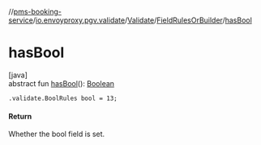 //[pms-booking-service](../../../../index.md)/[io.envoyproxy.pgv.validate](../../index.md)/[Validate](../index.md)/[FieldRulesOrBuilder](index.md)/[hasBool](has-bool.md)

# hasBool

[java]\
abstract fun [hasBool](has-bool.md)(): [Boolean](https://kotlinlang.org/api/core/kotlin-stdlib/kotlin/-boolean/index.html)

`.validate.BoolRules bool = 13;`

#### Return

Whether the bool field is set.